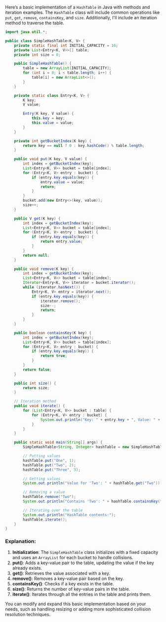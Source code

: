 Here’s a basic implementation of a `HashTable` in Java with methods and iteration examples. The `HashTable` class will include common operations like `put`, `get`, `remove`, `containsKey`, and `size`. Additionally, I'll include an iteration method to traverse the table.

```java
import java.util.*;

public class SimpleHashTable<K, V> {
    private static final int INITIAL_CAPACITY = 16;
    private List<Entry<K, V>>[] table;
    private int size = 0;

    public SimpleHashTable() {
        table = new ArrayList[INITIAL_CAPACITY];
        for (int i = 0; i < table.length; i++) {
            table[i] = new ArrayList<>();
        }
    }

    private static class Entry<K, V> {
        K key;
        V value;

        Entry(K key, V value) {
            this.key = key;
            this.value = value;
        }
    }

    private int getBucketIndex(K key) {
        return key == null ? 0 : key.hashCode() % table.length;
    }

    public void put(K key, V value) {
        int index = getBucketIndex(key);
        List<Entry<K, V>> bucket = table[index];
        for (Entry<K, V> entry : bucket) {
            if (entry.key.equals(key)) {
                entry.value = value;
                return;
            }
        }
        bucket.add(new Entry<>(key, value));
        size++;
    }

    public V get(K key) {
        int index = getBucketIndex(key);
        List<Entry<K, V>> bucket = table[index];
        for (Entry<K, V> entry : bucket) {
            if (entry.key.equals(key)) {
                return entry.value;
            }
        }
        return null;
    }

    public void remove(K key) {
        int index = getBucketIndex(key);
        List<Entry<K, V>> bucket = table[index];
        Iterator<Entry<K, V>> iterator = bucket.iterator();
        while (iterator.hasNext()) {
            Entry<K, V> entry = iterator.next();
            if (entry.key.equals(key)) {
                iterator.remove();
                size--;
                return;
            }
        }
    }

    public boolean containsKey(K key) {
        int index = getBucketIndex(key);
        List<Entry<K, V>> bucket = table[index];
        for (Entry<K, V> entry : bucket) {
            if (entry.key.equals(key)) {
                return true;
            }
        }
        return false;
    }

    public int size() {
        return size;
    }

    // Iteration method
    public void iterate() {
        for (List<Entry<K, V>> bucket : table) {
            for (Entry<K, V> entry : bucket) {
                System.out.println("Key: " + entry.key + ", Value: " + entry.value);
            }
        }
    }

    public static void main(String[] args) {
        SimpleHashTable<String, Integer> hashTable = new SimpleHashTable<>();

        // Putting values
        hashTable.put("One", 1);
        hashTable.put("Two", 2);
        hashTable.put("Three", 3);

        // Getting values
        System.out.println("Value for 'Two': " + hashTable.get("Two"));

        // Removing a value
        hashTable.remove("Two");
        System.out.println("Contains 'Two': " + hashTable.containsKey("Two"));

        // Iterating over the table
        System.out.println("HashTable contents:");
        hashTable.iterate();
    }
}
```

### Explanation:

1. **Initialization**: The `SimpleHashTable` class initializes with a fixed capacity and uses an `ArrayList` for each bucket to handle collisions.
2. **put()**: Adds a key-value pair to the table, updating the value if the key already exists.
3. **get()**: Retrieves the value associated with a key.
4. **remove()**: Removes a key-value pair based on the key.
5. **containsKey()**: Checks if a key exists in the table.
6. **size()**: Returns the number of key-value pairs in the table.
7. **iterate()**: Iterates through all the entries in the table and prints them.

You can modify and expand this basic implementation based on your needs, such as handling resizing or adding more sophisticated collision resolution techniques.
